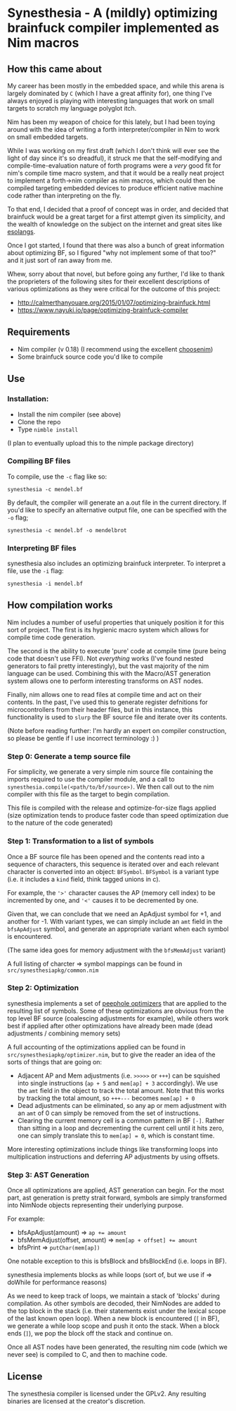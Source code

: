 # Synesthesia - A (mildly) optimizing brainfuck compiler implemented as Nim macros

## How this came about

My career has been mostly in the embedded space, and while this arena
is largely dominated by `C` (which I have a great affinity for), one
thing I've always enjoyed is playing with interesting languages that
work on small targets to scratch my language polyglot itch.

Nim has been my weapon of choice for this lately, but I had been
toying around with the idea of writing a forth interpreter/compiler in
Nim to work on small embedded targets.

While I was working on my first draft (which I don't think will ever
see the light of day since it's so dreadful), it struck me that the
self-modifying and compile-time-evaluation nature of forth programs
were a _very_ good fit for nim's compile time macro system, and that
it would be a really neat project to implement a forth->nim compiler
as nim macros, which could then be compiled targeting embedded devices
to produce efficient native machine code rather than interpreting on
the fly.

To that end, I decided that a proof of concept was in order, and
decided that brainfuck would be a great target for a first attempt
given its simplicity, and the wealth of knowledge on the subject on the
internet and great sites
like [esolangs](https://esolangs.org/wiki/Main_Page).

Once I got started, I found that there was also a bunch of great
information about optimizing BF, so I figured "why not implement some
of that too?" and it just sort of ran away from me.

Whew, sorry about that novel, but before going any further, I'd like
to thank the proprieters of the following sites for their excellent
descriptions of various optimizations as they were critical for the
outcome of this project:

* http://calmerthanyouare.org/2015/01/07/optimizing-brainfuck.html
* https://www.nayuki.io/page/optimizing-brainfuck-compiler


## Requirements

* Nim compiler (v 0.18) (I recommend using the excellent [choosenim](https://github.com/dom96/choosenim))
* Some brainfuck source code you'd like to compile

## Use

### Installation:

* Install the nim compiler (see above)
* Clone the repo
* Type `nimble install`

(I plan to eventually upload this to the nimple package directory)

### Compiling BF files

To compile, use the `-c` flag like so:

`synesthesia -c mendel.bf`

By default, the compiler will generate an a.out file in the current
directory.  If you'd like to specify an alternative output file, one
can be specified with the `-o` flag;

`synesthesia -c mendel.bf -o mendelbrot`

### Interpreting BF files

synesthesia also includes an optimizing brainfuck interpreter.  To
interpret a file, use the `-i` flag:

`synesthesia -i mendel.bf`

## How compilation works

Nim includes a number of useful properties that uniquely position it
for this sort of project.  The first is its hygienic macro system
which allows for compile time code generation.

The second is the ability to execute 'pure' code at compile time (pure
being code that doesn't use FFI).  Not _everything_ works (I've found
nested generators to fail pretty interestingly), but the vast majority
of the nim language can be used.  Combining this with the Macro/AST
generation system allows one to perform interesting transforms on AST
nodes.

Finally, nim allows one to read files at compile time and act on their
contents. In the past, I've used this to generate register defnitions
for microcontrollers from their header files, but in this instance,
this functionality is used to `slurp` the BF source file and iterate
over its contents.

(Note before reading further: I'm hardly an expert on compiler
construction, so please be gentle if I use incorrect terminology :) )

### Step 0: Generate a temp source file

For simplicity, we generate a very simple nim source file containing
the imports required to use the compiler module, and a call to
`synesthesia.compile(<path/to/bf/source>)`.  We then call out to the
nim compiler with this file as the target to begin compilation.

This file is compiled with the release and optimize-for-size flags
applied (size optimization tends to produce faster code than speed
optimization due to the nature of the code generated)

### Step 1: Transformation to a list of symbols

Once a BF source file has been opened and the contents read into a
sequence of characters, this sequence is iterated over and each
relevant character is converted into an object: `BFSymbol`. `BFSymbol`
is a variant type (i.e. it includes a `kind` field, think tagged
unions in c).

For example, the `'>'` character causes the AP (memory cell index) to
be incremented by one, and `'<'` causes it to be decremented by one.

Given that, we can conclude that we need an ApAdjust symbol for +1,
and another for -1.  With variant types, we can simply include an
`amt` field in the `bfsApAdjust` symbol, and generate an appropriate
variant when each symbol is encountered.

(The same idea goes for memory adjustment with the `bfsMemAdjust`
variant)

A full listing of charcter => symbol mappings can be found in
`src/synesthesiapkg/common.nim`

### Step 2: Optimization

synesthesia implements a set of [peephole optimizers](https://en.wikipedia.org/wiki/Peephole_optimization)
that are applied to the resulting list of symbols.  Some of these optimizations are
obvious from the top level BF source (coalescing adjustments for
example), while others work best if applied after other optimizations
have already been made (dead adjustments / combining memory sets)

A full accounting of the optimizations applied can be found in
`src/synesthesiapkg/optimizer.nim`, but to give the reader an idea of
the sorts of things that are going on:

* Adjacent AP and Mem adjustments (i.e. `>>>>>` or `+++`) can be
  squished into single instructions (`ap + 5` and `mem[ap] + 3`
  accordingly).  We use the `amt` field in the object to track the
  total amount. Note that this works by tracking the total amount, so
  `+++---` becomes `mem[ap] + 0`
* Dead adjustments can be eliminated, so any ap or mem adjustment with
  an `amt` of 0 can simply be removed from the set of instructions.
* Clearing the current memory cell is a common pattern in BF `[-]`.
  Rather than sitting in a loop and decrementing the current cell
  until it hits zero, one can simply translate this to `mem[ap] = 0`,
  which is constant time.


More interesting optimizations include things like transforming loops
into multiplication instructions and deferring AP adjustments by using
offsets.

### Step 3: AST Generation

Once all optimizations are applied, AST generation can begin. For the
most part, ast generation is pretty strait forward, symbols are simply
transformed into NimNode objects representing their underlying purpose.

For example:

* bfsApAdjust(amount) => `ap += amount`
* bfsMemAdjust(offset, amount) => `mem[ap + offset] += amount`
* bfsPrint => `putChar(mem[ap])`

One notable exception to this is bfsBlock and bfsBlockEnd (i.e. loops in BF).

synesthesia implements blocks as while loops (sort of, but we
use if => doWhile for performance reasons)

As we need to keep track of loops, we maintain a stack of 'blocks'
during compilation.  As other symbols are decoded, their NimNodes are
added to the top block in the stack (i.e. their statements exist under
the lexical scope of the last known open loop).  When a new block is
encountered (`[` in BF), we generate a while loop scope and push it
onto the stack.  When a block ends (`]`), we pop the block off the
stack and continue on.

Once all AST nodes have been generated, the resulting nim code (which
we never see) is compiled to C, and then to machine code.

## License

The synesthesia compiler is licensed under the GPLv2.  Any resulting
binaries are licensed at the creator's discretion.
